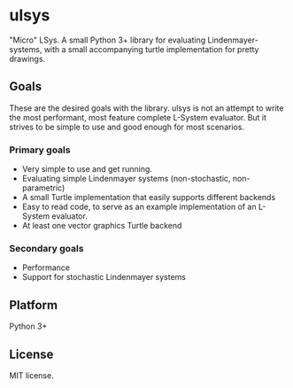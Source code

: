 # ulsys
"Micro" LSys. A small Python 3+ library for evaluating Lindenmayer-systems, with a small accompanying turtle implementation for pretty drawings.

## Goals 
These are the desired goals with the library. ulsys is not an attempt to write the most performant, most feature complete L-System evaluator. But it strives to be simple to use and good enough for most scenarios.

### Primary goals
- Very simple to use and get running.
- Evaluating simple Lindenmayer systems (non-stochastic, non-parametric)
- A small Turtle implementation that easily supports different backends
- Easy to read code, to serve as an example implementation of an L-System evaluator.
- At least one vector graphics Turtle backend

### Secondary goals
- Performance
- Support for stochastic Lindenmayer systems

## Platform
Python 3+

## License
MIT license. 
